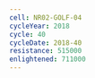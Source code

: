 ```yaml
---
cell: NR02-GOLF-04
cycleYear: 2018
cycle: 40
cycleDate: 2018-40
resistance: 515000
enlightened: 711000
---
```

